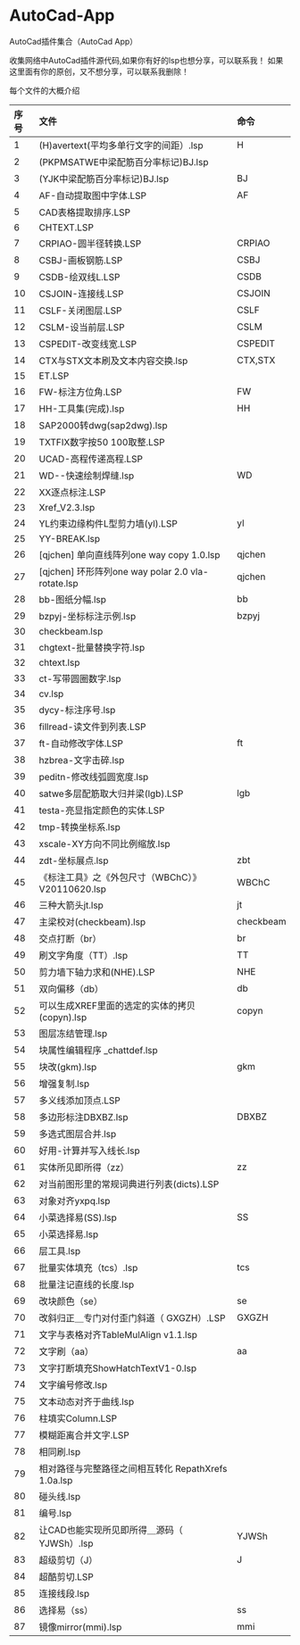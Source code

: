 # AutoCad-App
AutoCad插件集合（AutoCad App）

收集网络中AutoCad插件源代码,如果你有好的lsp也想分享，可以联系我！
如果这里面有你的原创，又不想分享，可以联系我删除！

每个文件的大概介绍

|	序号	|	文件	|	命令	|
|	:-	|	:-	|	:-	|
|	1	|	(H)avertext(平均多单行文字的间距）.lsp	|	H	|
|	2	|	(PKPMSATWE中梁配筋百分率标记)BJ.lsp	|		|
|	3	|	(YJK中梁配筋百分率标记)BJ.lsp	|	BJ	|
|	4	|	AF-自动提取图中字体.LSP	|	AF	|
|	5	|	CAD表格提取排序.LSP	|		|
|	6	|	CHTEXT.LSP	|		|
|	7	|	CRPIAO-圆半径转换.LSP	|	CRPIAO	|
|	8	|	CSBJ-画板钢筋.LSP	|	CSBJ	|
|	9	|	CSDB-绘双线L.LSP	|	CSDB	|
|	10	|	CSJOIN-连接线.LSP	|	CSJOIN	|
|	11	|	CSLF-关闭图层.LSP	|	CSLF	|
|	12	|	CSLM-设当前层.LSP	|	CSLM	|
|	13	|	CSPEDIT-改变线宽.LSP	|	CSPEDIT	|
|	14	|	CTX与STX文本刷及文本内容交换.lsp	|	CTX,STX	|
|	15	|	ET.LSP	|		|
|	16	|	FW-标注方位角.LSP	|	FW	|
|	17	|	HH-工具集(完成).lsp	|	HH	|
|	18	|	SAP2000转dwg(sap2dwg).lsp	|		|
|	19	|	TXTFIX数字按50 100取整.LSP	|		|
|	20	|	UCAD-高程传递高程.LSP	|		|
|	21	|	WD--快速绘制焊缝.lsp	|	WD	|
|	22	|	XX逐点标注.LSP	|		|
|	23	|	Xref_V2.3.lsp	|		|
|	24	|	YL约束边缘构件L型剪力墙(yl).LSP	|	yl	|
|	25	|	YY-BREAK.lsp	|		|
|	26	|	[qjchen] 单向直线阵列one way copy 1.0.lsp	|	qjchen	|
|	27	|	[qjchen] 环形阵列one way polar 2.0 vla-rotate.lsp	|	qjchen	|
|	28	|	bb-图纸分幅.lsp	|	bb	|
|	29	|	bzpyj-坐标标注示例.lsp	|	bzpyj	|
|	30	|	checkbeam.lsp	|		|
|	31	|	chgtext-批量替换字符.lsp	|		|
|	32	|	chtext.lsp	|		|
|	33	|	ct-写带圆圈数字.lsp	|		|
|	34	|	cv.lsp	|		|
|	35	|	dycy-标注序号.lsp	|		|
|	36	|	fillread-读文件到列表.LSP	|		|
|	37	|	ft-自动修改字体.LSP	|	ft	|
|	38	|	hzbrea-文字击碎.lsp	|		|
|	39	|	peditn-修改线弧圆宽度.lsp	|		|
|	40	|	satwe多层配筋取大归并梁(lgb).LSP	|	lgb	|
|	41	|	testa-亮显指定颜色的实体.LSP	|		|
|	42	|	tmp-转换坐标系.lsp	|		|
|	43	|	xscale-XY方向不同比例缩放.lsp	|		|
|	44	|	zdt-坐标展点.lsp	|	zbt	|
|	45	|	《标注工具》之《外包尺寸（WBChC）》V20110620.lsp	|	WBChC	|
|	46	|	三种大箭头jt.lsp	|	jt	|
|	47	|	主梁校对(checkbeam).lsp	|	checkbeam	|
|	48	|	交点打断（br）	|	br	|
|	49	|	刷文字角度（TT）.lsp	|	TT	|
|	50	|	剪力墙下轴力求和(NHE).LSP	|	NHE	|
|	51	|	双向偏移（db）	|	db	|
|	52	|	可以生成XREF里面的选定的实体的拷贝(copyn).lsp	|	copyn	|
|	53	|	图层冻结管理.lsp	|		|
|	54	|	块属性编辑程序 _chattdef.lsp	|		|
|	55	|	块改(gkm).lsp	|	gkm	|
|	56	|	增强复制.lsp	|		|
|	57	|	多义线添加顶点.LSP	|		|
|	58	|	多边形标注DBXBZ.lsp	|	DBXBZ	|
|	59	|	多选式图层合并.lsp	|		|
|	60	|	好用-计算并写入线长.lsp	|		|
|	61	|	实体所见即所得（zz）	|	zz	|
|	62	|	对当前图形里的常规词典进行列表(dicts).LSP	|		|
|	63	|	对象对齐yxpq.lsp	|		|
|	64	|	小菜选择易(SS).lsp	|	SS	|
|	65	|	小菜选择易.lsp	|		|
|	66	|	层工具.lsp	|		|
|	67	|	批量实体填充（tcs）.lsp	|	tcs	|
|	68	|	批量注记直线的长度.lsp	|		|
|	69	|	改块颜色（se）	|	se	|
|	70	|	改斜归正＿专门对付歪门斜道（ GXGZH）.LSP	|	GXGZH	|
|	71	|	文字与表格对齐TableMulAlign v1.1.lsp	|		|
|	72	|	文字刷（aa）	|	aa	|
|	73	|	文字打断填充ShowHatchTextV1-0.lsp	|		|
|	74	|	文字编号修改.lsp	|		|
|	75	|	文本动态对齐于曲线.lsp	|		|
|	76	|	柱填实Column.LSP	|		|
|	77	|	模糊距离合并文字.LSP	|		|
|	78	|	相同刷.lsp	|		|
|	79	|	相对路径与完整路径之间相互转化 RepathXrefs 1.0a.lsp	|		|
|	80	|	碰头线.lsp	|		|
|	81	|	编号.lsp	|		|
|	82	|	让CAD也能实现所见即所得＿源码（ YJWSh）.lsp	|	YJWSh	|
|	83	|	超级剪切（J）	|	J	|
|	84	|	超酷剪切.LSP	|		|
|	85	|	连接线段.lsp	|		|
|	86	|	选择易（ss）	|	ss	|
|	87	|	镜像mirror(mmi).lsp	|	mmi	|
